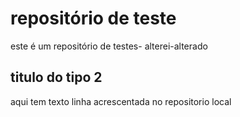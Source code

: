 # repositório de teste
este é um repositório de testes- alterei-alterado
## titulo do tipo 2
aqui tem texto
linha acrescentada no repositorio local
